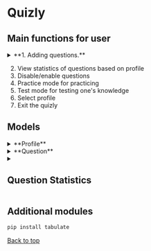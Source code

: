 # Quizly

## Main functions for user

<details>

<summary>**1. Adding questions.**</summary>
```python
def add_questions(questions: list[Question]) -> None:
```

Function that handles question adding to the CSV file.

1. User is allowed to choose between quiz and free-form types:
```python question_type = user_input_helper.question_type_selection()```
2. User is allowed to add more questions without returning to the main menu:
```python 
if not user_input_helper.add_another_question():
    print(
        f"\nExiting. Successfully added {len(questions) - previous_count} new questions!\n"
    )
    return questions
else:
    print()
```
</details>



2. View statistics of questions based on profile
3. Disable/enable questions
4. Practice mode for practicing 
5. Test mode for testing one's knowledge
6. Select profile
7. Exit the quizly


## Models
<details>
<summary>**Profile**</summary>
### Data
- **id** – Unique number for profile for easier access.
- **name** – Name of the profile.
- **question_statistics** – Dictionary of [```int QuestionStatistics```]. For storing question statistics for a profile.

</details>

<details>
<summary>**Question**</summary>
### Data
- **id** – Unique id for a question.
- **title** – The question itself.
- **answer** – The correct answer of the question.
- **is_enabled** – Says if the question is enabled/disabled.
- **choices** – Contains all the choices for the answer if the question is a quiz. If the question is free-form then ```python choices = None```.

</details>

<details>
<summary><h2>Question Statistics</h2></summary>
### Data
- **times_answered** – Contains total amount that the question has been answered by the profile.
- **times_answered_correctly** – Contains total amount that the questions has been answered correctly by the profile.
* **weight** – Maximum weight that the question can have. [0.1;1] is the interval of weight.
- **WEIGHT_INCREMENT** – Value that the weight is incremented or decremented based on if the answer is correct or incorrect.
- **MAX_WEIGHT** – Maximum weight that the question can have.
- **MIN_WEIGHT** – Minimum weight that the question can have.
</details>


## Additional modules
```bash 
pip install tabulate
```

[Back to top](#readme)
